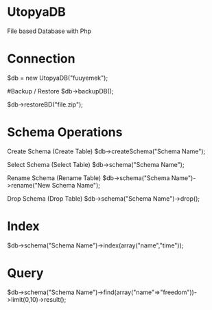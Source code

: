 # UtopyaDB
File based Database with Php

# Connection
$db = new UtopyaDB("fuuyemek");

#Backup / Restore
$db->backupDB();

$db->restoreBD("file.zip");


# Schema Operations
Create Schema (Create Table)
$db->createSchema("Schema Name");

Select Schema (Select Table)
$db->schema("Schema Name");

Rename Schema (Rename Table)
$db->schema("Schema Name")->rename("New Schema Name");

Drop Schema (Drop Table)
$db->schema("Schema Name")->drop();


# Index
$db->schema("Schema Name")->index(array("name","time"));


# Query
$db->schema("Schema Name")->find(array("name"=>"freedom"))->limit(0,10)->result();